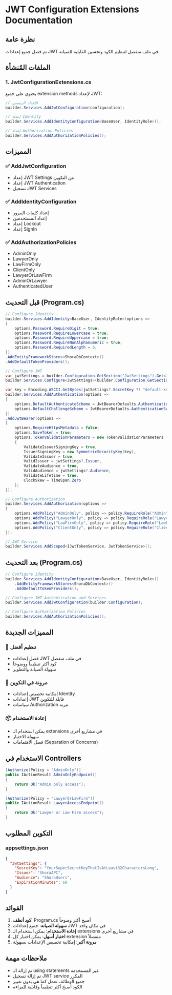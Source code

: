 # JWT Configuration Extensions Documentation

## نظرة عامة
تم فصل جميع إعدادات JWT في ملف منفصل لتنظيم الكود وتحسين القابلية للصيانة.

## الملفات المُنشأة

### 1. JwtConfigurationExtensions.cs
يحتوي على جميع extension methods لإعداد JWT:

```csharp
// الإعداد الرئيسي
builder.Services.AddJwtConfiguration(configuration);

// إعداد Identity
builder.Services.AddIdentityConfiguration<BaseUser, IdentityRole>();

// إعداد Authorization Policies
builder.Services.AddAuthorizationPolicies();
```

## المميزات

### ✅ **AddJwtConfiguration**
- إعداد JWT Settings من التكوين
- إعداد JWT Authentication
- تسجيل JWT Services

### ✅ **AddIdentityConfiguration**
- إعداد كلمات المرور
- إعداد المستخدمين
- إعداد Lockout
- إعداد SignIn

### ✅ **AddAuthorizationPolicies**
- AdminOnly
- LawyerOnly
- LawFirmOnly
- ClientOnly
- LawyerOrLawFirm
- AdminOrLawyer
- AuthenticatedUser

## قبل التحديث (Program.cs)

```csharp
// Configure Identity
builder.Services.AddIdentity<BaseUser, IdentityRole>(options =>
{
    options.Password.RequireDigit = true;
    options.Password.RequireLowercase = true;
    options.Password.RequireUppercase = true;
    options.Password.RequireNonAlphanumeric = true;
    options.Password.RequiredLength = 6;
})
.AddEntityFrameworkStores<ShoraDbContext>()
.AddDefaultTokenProviders();

// Configure JWT
var jwtSettings = builder.Configuration.GetSection("JwtSettings").Get<JwtSettings>();
builder.Services.Configure<JwtSettings>(builder.Configuration.GetSection("JwtSettings"));

var key = Encoding.ASCII.GetBytes(jwtSettings?.SecretKey ?? "default-key");
builder.Services.AddAuthentication(options =>
{
    options.DefaultAuthenticateScheme = JwtBearerDefaults.AuthenticationScheme;
    options.DefaultChallengeScheme = JwtBearerDefaults.AuthenticationScheme;
})
.AddJwtBearer(options =>
{
    options.RequireHttpsMetadata = false;
    options.SaveToken = true;
    options.TokenValidationParameters = new TokenValidationParameters
    {
        ValidateIssuerSigningKey = true,
        IssuerSigningKey = new SymmetricSecurityKey(key),
        ValidateIssuer = true,
        ValidIssuer = jwtSettings?.Issuer,
        ValidateAudience = true,
        ValidAudience = jwtSettings?.Audience,
        ValidateLifetime = true,
        ClockSkew = TimeSpan.Zero
    };
});

// Configure Authorization
builder.Services.AddAuthorization(options =>
{
    options.AddPolicy("AdminOnly", policy => policy.RequireRole("Admin"));
    options.AddPolicy("LawyerOnly", policy => policy.RequireRole("Lawyer"));
    options.AddPolicy("LawFirmOnly", policy => policy.RequireRole("LawFirm"));
    options.AddPolicy("ClientOnly", policy => policy.RequireRole("Client"));
});

// JWT Service
builder.Services.AddScoped<IJwtTokenService, JwtTokenService>();
```

## بعد التحديث (Program.cs)

```csharp
// Configure Identity
builder.Services.AddIdentityConfiguration<BaseUser, IdentityRole>()
    .AddEntityFrameworkStores<ShoraDbContext>()
    .AddDefaultTokenProviders();

// Configure JWT Authentication and Services
builder.Services.AddJwtConfiguration(builder.Configuration);

// Configure Authorization Policies
builder.Services.AddAuthorizationPolicies();
```

## المميزات الجديدة

### 🎯 **تنظيم أفضل**
- فصل إعدادات JWT في ملف منفصل
- كود أكثر تنظيماً ووضوحاً
- سهولة الصيانة والتطوير

### 🔧 **مرونة في التكوين**
- إمكانية تخصيص إعدادات Identity
- إعدادات JWT قابلة للتكوين
- سياسات Authorization مرنة

### 📦 **إعادة الاستخدام**
- يمكن استخدام الـ extensions في مشاريع أخرى
- سهولة الاختبار
- فصل الاهتمامات (Separation of Concerns)

## الاستخدام في Controllers

```csharp
[Authorize(Policy = "AdminOnly")]
public IActionResult AdminOnlyEndpoint()
{
    return Ok("Admin only access");
}

[Authorize(Policy = "LawyerOrLawFirm")]
public IActionResult LawyerAccessEndpoint()
{
    return Ok("Lawyer or Law Firm access");
}
```

## التكوين المطلوب

### appsettings.json
```json
{
  "JwtSettings": {
    "SecretKey": "YourSuperSecretKeyThatIsAtLeast32CharactersLong",
    "Issuer": "ShoraAPI",
    "Audience": "ShoraUsers",
    "ExpirationMinutes": 60
  }
}
```

## الفوائد

1. **كود أنظف**: Program.cs أصبح أكثر وضوحاً
2. **سهولة الصيانة**: جميع إعدادات JWT في مكان واحد
3. **إعادة الاستخدام**: يمكن استخدام الـ extensions في مشاريع أخرى
4. **اختبار أسهل**: يمكن اختبار كل extension منفصلاً
5. **مرونة أكبر**: إمكانية تخصيص الإعدادات بسهولة

## ملاحظات مهمة

- تم إزالة الـ using statements غير المستخدمة
- تم إزالة تسجيل JWT service المكرر
- جميع الوظائف تعمل كما هي بدون تغيير
- الكود أصبح أكثر تنظيماً وقابلية للقراءة
